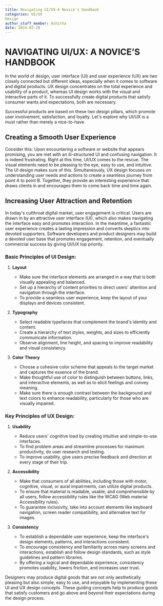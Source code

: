 ```yaml
---
title: Navigating UI/UX-A Novice's Handbook
categories: UI/UX
Design
author_staff_member: Ashitha
date: 2024-02-20
---
```


# NAVIGATING UI/UX: A NOVICE’S HANDBOOK

In the world of design, user interface (UI) and user experience (UX) are two closely connected but different ideas, especially when it comes to software and digital products. UX design concentrates on the total experience and usability of a product, whereas UI design works with the visual and interactive parts of it. To successfully create digital products that satisfy consumer wants and expectations, both are necessary.

Successful products are based on these two design pillars, which promote user involvement, satisfaction, and loyalty. Let's explore why UI/UX is a must rather than merely a nice-to-have.

## Creating a Smooth User Experience
Consider this: Upon encountering a software or website that appears promising, you are met with an ill-structured UI and confusing navigation. It is indeed frustrating. Right at this time, UI/UX comes to the rescue. The visual elements need to be pleasing to the eye, easy to use, and intuitive. The UI design makes sure of this. Simultaneously, UX design focuses on understanding user needs and actions to create a seamless journey from point A to point B. Together, they provide an interesting experience that draws clients in and encourages them to come back time and time again.

## Increasing User Attraction and Retention
In today's cutthroat digital market, user engagement is critical. Users are drawn in by an attractive user interface (UI), which also makes navigating the interface easy and promotes interaction. In the meantime, a fantastic user experience creates a lasting impression and converts skeptics into devoted supporters. Software developers and product designers may build a devoted user base that promotes engagement, retention, and eventually commercial success by giving UI/UX top priority.

### Basic Principles of UI Design:
1. **Layout**
   - Make sure the interface elements are arranged in a way that is both visually appealing and balanced.
   - Set up a hierarchy of content priorities to direct users' attention and navigation through the interface.
   - To provide a seamless user experience, keep the layout of your displays and devices consistent.

2. **Typography**
   - Select readable typefaces that complement the brand's identity and content.
   - Create a hierarchy of text styles, weights, and sizes to efficiently communicate information.
   - Observe alignment, line height, and spacing to improve readability and visual consistency.

3. **Color Theory**
   - Choose a cohesive color scheme that appeals to the target market and captures the essence of the brand.
   - Make thoughtful use of color to distinguish between buttons, links, and interactive elements, as well as to elicit feelings and convey meaning.
   - Make sure there is enough contrast between the background and text colors to enhance readability, particularly for those who are visually impaired.

### Key Principles of UX Design:
1. **Usability**
   - Reduce users' cognitive load by creating intuitive and simple-to-use interfaces.
   - To find problem areas and streamline processes for maximum productivity, do user research and testing.
   - To improve usability, give users precise feedback and direction at every stage of their trip.

2. **Accessibility**
   - Make that consumers of all abilities, including those with motor, cognitive, visual, or aural impairments, can utilize digital products.
   - To ensure that material is readable, usable, and comprehensible by all users, follow accessibility rules like the WCAG (Web material Accessibility rules).
   - To guarantee inclusivity, take into account elements like keyboard navigation, screen reader compatibility, and alternative text for images.

3. **Consistency**
   - To establish a dependable user experience, keep the interface's design elements, patterns, and interactions consistent.
   - To encourage consistency and familiarity across many screens and interactions, establish and follow design standards, such as style guidelines and pattern libraries.
   - By offering a logical and dependable experience, consistency promotes usability, lowers friction, and increases user trust.

Designers may produce digital goods that are not only aesthetically pleasing but also simple, easy to use, and enjoyable by implementing these UI and UX design concepts. These guiding concepts help to produce goods that satisfy customers and go above and beyond their expectations during the design process.
